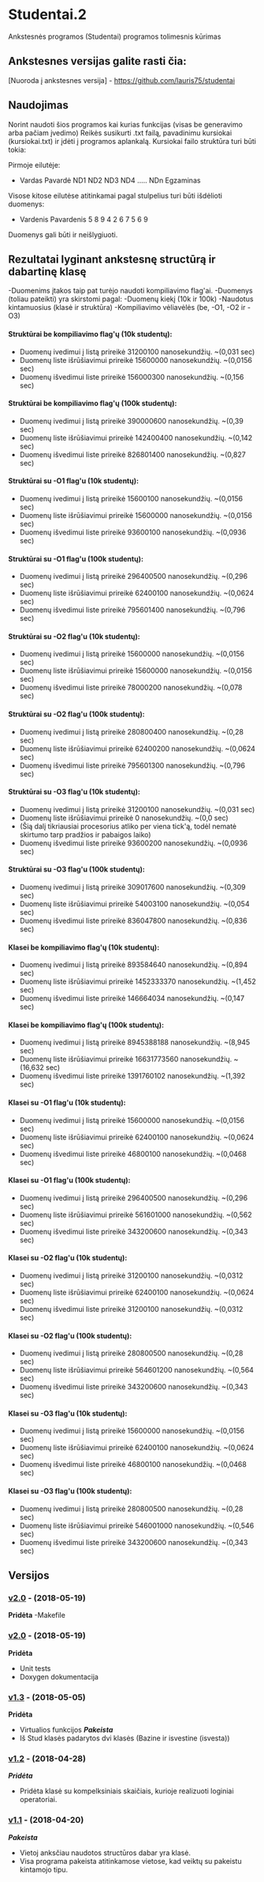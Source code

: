 # Studentai.2

Ankstesnės programos (Studentai) programos tolimesnis kūrimas

## Ankstesnes versijas galite rasti čia:

[Nuoroda į ankstesnes versija] - https://github.com/lauris75/studentai

## Naudojimas

Norint naudoti šios programos kai kurias funkcijas (visas be generavimo arba pačiam įvedimo)
Reikės susikurti .txt failą, pavadinimu kursiokai (kursiokai.txt) ir įdėti į programos aplankalą.
Kursiokai failo struktūra turi būti tokia:

Pirmoje eilutėje:
- Vardas Pavardė ND1 ND2 ND3 ND4 ..... NDn Egzaminas

Visose kitose eilutėse atitinkamai pagal stulpelius turi būti išdėlioti duomenys:
- Vardenis Pavardenis 5 8 9 4 2 6 7 5 6 9

Duomenys gali būti ir neišlygiuoti.

## Rezultatai lyginant ankstesnę structūrą ir dabartinę klasę

-Duomenims įtakos taip pat turėjo naudoti kompiliavimo flag'ai.
-Duomenys (toliau pateikti) yra skirstomi pagal:
-Duomenų kiekį (10k ir 100k)
-Naudotus kintamuosius (klasė ir struktūra)
-Kompiliavimo vėliavėlės (be, -O1, -O2 ir -O3)

#### Struktūrai be kompiliavimo flag'ų (10k studentų):
- Duomenų ivedimui į listą prireikė 31200100 nanosekundžių. ~(0,031 sec)
- Duomenų liste išrūšiavimui prireikė 15600000 nanosekundžių. ~(0,0156 sec)
- Duomenų išvedimui liste prireikė 156000300 nanosekundžių. ~(0,156 sec)

#### Struktūrai be kompiliavimo flag'ų (100k studentų):
- Duomenų ivedimui į listą prireikė 390000600 nanosekundžių. ~(0,39 sec)
- Duomenų liste išrūšiavimui prireikė 142400400 nanosekundžių. ~(0,142 sec)
- Duomenų išvedimui liste prireikė 826801400 nanosekundžių. ~(0,827 sec)

#### Struktūrai su -O1 flag'u (10k studentų):
- Duomenų ivedimui į listą prireikė 15600100 nanosekundžių. ~(0,0156 sec)
- Duomenų liste išrūšiavimui prireikė 15600000 nanosekundžių. ~(0,0156 sec)
- Duomenų išvedimui liste prireikė 93600100 nanosekundžių. ~(0,0936 sec)

#### Struktūrai su -O1 flag'u (100k studentų):
- Duomenų ivedimui į listą prireikė 296400500 nanosekundžių. ~(0,296 sec)
- Duomenų liste išrūšiavimui prireikė 62400100 nanosekundžių. ~(0,0624 sec)
- Duomenų išvedimui liste prireikė 795601400 nanosekundžių. ~(0,796 sec)

#### Struktūrai su -O2 flag'u (10k studentų):
- Duomenų ivedimui į listą prireikė 15600000 nanosekundžių. ~(0,0156 sec)
- Duomenų liste išrūšiavimui prireikė 15600000 nanosekundžių. ~(0,0156 sec)
- Duomenų išvedimui liste prireikė 78000200 nanosekundžių. ~(0,078 sec)

#### Struktūrai su -O2 flag'u (100k studentų):
- Duomenų ivedimui į listą prireikė 280800400 nanosekundžių. ~(0,28 sec)
- Duomenų liste išrūšiavimui prireikė 62400200 nanosekundžių. ~(0,0624 sec)
- Duomenų išvedimui liste prireikė 795601300 nanosekundžių. ~(0,796 sec)

#### Struktūrai su -O3 flag'u (10k studentų):
- Duomenų ivedimui į listą prireikė 31200100 nanosekundžių. ~(0,031 sec)
- Duomenų liste išrūšiavimui prireikė 0 nanosekundžių. ~(0,0 sec)
- (Šią dalį tikriausiai procesorius atliko per viena tick'ą, todėl nematė skirtumo tarp pradžios ir pabaigos laiko)
- Duomenų išvedimui liste prireikė 93600200 nanosekundžių. ~(0,0936 sec)

#### Struktūrai su -O3 flag'u (100k studentų):
- Duomenų ivedimui į listą prireikė 309017600 nanosekundžių. ~(0,309 sec)
- Duomenų liste išrūšiavimui prireikė 54003100 nanosekundžių. ~(0,054 sec)
- Duomenų išvedimui liste prireikė 836047800 nanosekundžių. ~(0,836 sec)

#### Klasei be kompiliavimo flag'ų (10k studentų):
- Duomenų ivedimui į listą prireikė 893584640 nanosekundžių. ~(0,894 sec)
- Duomenų liste išrūšiavimui prireikė 1452333370 nanosekundžių. ~(1,452 sec)
- Duomenų išvedimui liste prireikė 146664034 nanosekundžių. ~(0,147 sec)

#### Klasei be kompiliavimo flag'ų (100k studentų):
- Duomenų ivedimui į listą prireikė 8945388188 nanosekundžių. ~(8,945 sec)
- Duomenų liste išrūšiavimui prireikė 16631773560 nanosekundžių. ~(16,632 sec)
- Duomenų išvedimui liste prireikė 1391760102 nanosekundžių. ~(1,392 sec)

#### Klasei su -O1 flag'u (10k studentų):
- Duomenų ivedimui į listą prireikė 15600000 nanosekundžių. ~(0,0156 sec)
- Duomenų liste išrūšiavimui prireikė 62400100 nanosekundžių. ~(0,0624 sec)
- Duomenų išvedimui liste prireikė 46800100 nanosekundžių. ~(0,0468 sec)

#### Klasei su -O1 flag'u (100k studentų):
- Duomenų ivedimui į listą prireikė 296400500 nanosekundžių. ~(0,296 sec)
- Duomenų liste išrūšiavimui prireikė 561601000 nanosekundžių. ~(0,562 sec)
- Duomenų išvedimui liste prireikė 343200600 nanosekundžių. ~(0,343 sec)

#### Klasei su -O2 flag'u (10k studentų):
- Duomenų ivedimui į listą prireikė 31200100 nanosekundžių. ~(0,0312 sec)
- Duomenų liste išrūšiavimui prireikė 62400100 nanosekundžių. ~(0,0624 sec)
- Duomenų išvedimui liste prireikė 31200100 nanosekundžių. ~(0,0312 sec)

#### Klasei su -O2 flag'u (100k studentų):
- Duomenų ivedimui į listą prireikė 280800500 nanosekundžių. ~(0,28 sec)
- Duomenų liste išrūšiavimui prireikė 564601200 nanosekundžių. ~(0,564 sec)
- Duomenų išvedimui liste prireikė 343200600 nanosekundžių. ~(0,343 sec)

#### Klasei su -O3 flag'u (10k studentų):
- Duomenų ivedimui į listą prireikė 15600000 nanosekundžių. ~(0,0156 sec)
- Duomenų liste išrūšiavimui prireikė 62400100 nanosekundžių. ~(0,0624 sec)
- Duomenų išvedimui liste prireikė 46800100 nanosekundžių. ~(0,0468 sec)

#### Klasei su -O3 flag'u (100k studentų):
- Duomenų ivedimui į listą prireikė 280800500 nanosekundžių. ~(0,28 sec)
- Duomenų liste išrūšiavimui prireikė 546001000 nanosekundžių. ~(0,546 sec)
- Duomenų išvedimui liste prireikė 343200600 nanosekundžių. ~(0,343 sec)

## Versijos

### [v2.0](https://github.com/lauris75/Studentai.2/releases/tag/Stud2.0.1v) - (2018-05-19)
**Pridėta**
-Makefile

### [v2.0](https://github.com/lauris75/Studentai.2/releases/tag/Studentai2.0v) - (2018-05-19)
**Pridėta**
- Unit tests
- Doxygen dokumentacija

### [v1.3](https://github.com/lauris75/Studentai.2/releases/tag/Stud1.3v) - (2018-05-05)
**Pridėta**
- Virtualios funkcijos
***Pakeista***
- Iš Stud klasės padarytos dvi klasės (Bazine ir isvestine (isvesta))
### [v1.2](https://github.com/lauris75/Studentai.2/releases/tag/Stud1.2v) - (2018-04-28)
***Pridėta***
- Pridėta klasė su kompelksiniais skaičiais, kurioje realizuoti loginiai operatoriai.

### [v1.1](https://github.com/lauris75/studentai/releases/tag/untagged-9b4ad8c4d659ff6c0e8e) - (2018-04-20)
***Pakeista***
- Vietoj anksčiau naudotos structūros dabar yra klasė.
- Visa programa pakeista atitinkamose vietose, kad veiktų su pakeistu kintamojo tipu.
